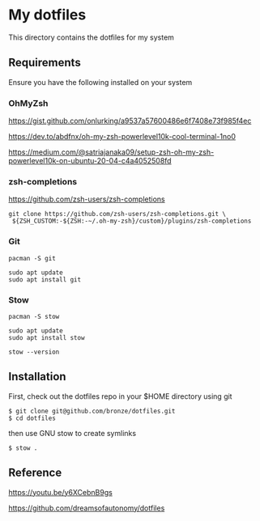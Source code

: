 # My dotfiles

This directory contains the dotfiles for my system

## Requirements

Ensure you have the following installed on your system

### OhMyZsh

https://gist.github.com/onlurking/a9537a57600486e6f7408e73f985f4ec

https://dev.to/abdfnx/oh-my-zsh-powerlevel10k-cool-terminal-1no0

https://medium.com/@satriajanaka09/setup-zsh-oh-my-zsh-powerlevel10k-on-ubuntu-20-04-c4a4052508fd

### zsh-completions

https://github.com/zsh-users/zsh-completions

```
git clone https://github.com/zsh-users/zsh-completions.git \
 ${ZSH_CUSTOM:-${ZSH:-~/.oh-my-zsh}/custom}/plugins/zsh-completions
```

### Git

```
pacman -S git
```

```
sudo apt update
sudo apt install git
```

### Stow

```
pacman -S stow
```

```
sudo apt update
sudo apt install stow
```

```
stow --version
```

## Installation

First, check out the dotfiles repo in your $HOME directory using git

```
$ git clone git@github.com/bronze/dotfiles.git
$ cd dotfiles
```

then use GNU stow to create symlinks

```
$ stow .
```

## Reference

https://youtu.be/y6XCebnB9gs

https://github.com/dreamsofautonomy/dotfiles
